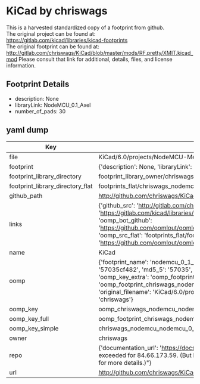 # KiCad by chriswags  
This is a harvested standardized copy of a footprint from github.  
The original project can be found at:  
https://gitlab.com/kicad/libraries/kicad-footprints  
The original footprint can be found at:
http://gitlab.com/chriswags/KiCad/blob/master/mods/RF.pretty/XMIT.kicad_mod
Please consult that link for additional, details, files, and license information.  
## Footprint Details
* description: None  
* libraryLink: NodeMCU_0.1_Axel  
* number_of_pads: 30  
## yaml dump  
| Key | Value |  
| --- | --- |  
| file | KiCad/6.0/projects/NodeMCU-Metriful2/NodeMCU.pretty/NodeMCU_0.1_Axel.kicad_mod |  
| footprint | {'description': None, 'libraryLink': 'NodeMCU_0.1_Axel', 'number_of_pads': 30} |  
| footprint_library_directory | footprint_library_owner/chriswags_KiCad |  
| footprint_library_directory_flat | footprints_flat/chriswags_nodemcu_nodemcu_0_1_axel/working |  
| github_path | http://github.com/chriswags/KiCad/blob/master/6.0/projects/NodeMCU-Metriful2/NodeMCU.pretty/NodeMCU_0.1_Axel.kicad_mod |  
| links | {'github_src': 'http://gitlab.com/chriswags/KiCad/blob/master/mods/RF.pretty/XMIT.kicad_mod', 'github_src_repo': 'https://gitlab.com/kicad/libraries/kicad-footprints', 'oomp_bot': 'footprints/chriswags_nodemcu_nodemcu_0_1_axel/working', 'oomp_bot_github': 'https://github.com/oomlout/oomlout_oomp_footprint_bot/tree/main/footprints/chriswags_nodemcu_nodemcu_0_1_axel/working', 'oomp_src_flat': 'footprints_flat/footprints_flat/chriswags_nodemcu_nodemcu_0_1_axel/working', 'oomp_src_flat_github': 'https://github.com/oomlout/oomlout_oomp_footprint_src/tree/main/footprints_flat/chriswags_nodemcu_nodemcu_0_1_axel/working'} |  
| name | KiCad |  
| oomp | {'footprint_name': 'nodemcu_0_1_axel', 'library_name': 'nodemcu', 'md5': '57035cf4825510a5936bfb71fb3fb510', 'md5_10': '57035cf482', 'md5_5': '57035', 'md5_6': '57035c', 'oomp_key': 'oomp_chriswags_nodemcu_nodemcu_0_1_axel', 'oomp_key_extra': 'oomp_footprint_chriswags_nodemcu_nodemcu_0_1_axel', 'oomp_key_full': 'oomp_footprint_chriswags_nodemcu_nodemcu_0_1_axel_57035c', 'oomp_key_simple': 'chriswags_nodemcu_nodemcu_0_1_axel', 'original_filename': 'KiCad/6.0/projects/NodeMCU-Metriful2/NodeMCU.pretty/NodeMCU_0.1_Axel.kicad_mod', 'owner_name': 'chriswags'} |  
| oomp_key | oomp_chriswags_nodemcu_nodemcu_0_1_axel |  
| oomp_key_full | oomp_footprint_chriswags_nodemcu_nodemcu_0_1_axel |  
| oomp_key_simple | chriswags_nodemcu_nodemcu_0_1_axel |  
| owner | chriswags |  
| repo | {'documentation_url': 'https://docs.github.com/rest/overview/resources-in-the-rest-api#rate-limiting', 'message': "API rate limit exceeded for 84.66.173.59. (But here's the good news: Authenticated requests get a higher rate limit. Check out the documentation for more details.)"} |  
| url | http://github.com/chriswags/KiCad |  

